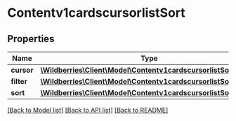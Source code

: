# Contentv1cardscursorlistSort

## Properties
Name | Type | Description | Notes
------------ | ------------- | ------------- | -------------
**cursor** | [**\Wildberries\Client\Model\Contentv1cardscursorlistSortCursor**](Contentv1cardscursorlistSortCursor.md) |  | [optional] 
**filter** | [**\Wildberries\Client\Model\Contentv1cardscursorlistSortFilter**](Contentv1cardscursorlistSortFilter.md) |  | [optional] 
**sort** | [**\Wildberries\Client\Model\Contentv1cardscursorlistSortSort**](Contentv1cardscursorlistSortSort.md) |  | [optional] 

[[Back to Model list]](../../README.md#documentation-for-models) [[Back to API list]](../../README.md#documentation-for-api-endpoints) [[Back to README]](../../README.md)

